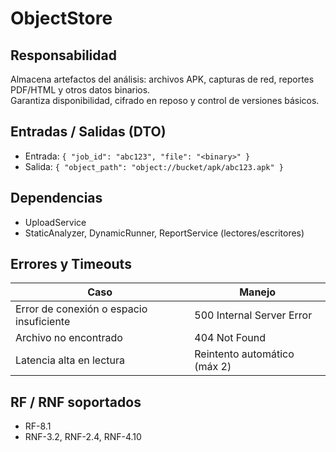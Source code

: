 # ObjectStore

## Responsabilidad
Almacena artefactos del análisis: archivos APK, capturas de red, reportes PDF/HTML y otros datos binarios.  
Garantiza disponibilidad, cifrado en reposo y control de versiones básicos.

## Entradas / Salidas (DTO)
- Entrada: `{ "job_id": "abc123", "file": "<binary>" }`  
- Salida: `{ "object_path": "object://bucket/apk/abc123.apk" }`

## Dependencias 
- UploadService
- StaticAnalyzer, DynamicRunner, ReportService (lectores/escritores)

## Errores y Timeouts
| Caso                                     | Manejo                       |
|------------------------------------------|------------------------------|
| Error de conexión o espacio insuficiente | 500 Internal Server Error    |
| Archivo no encontrado                    | 404 Not Found                |
| Latencia alta en lectura                 | Reintento automático (máx 2) |
 
## RF / RNF soportados
- RF-8.1  
- RNF-3.2, RNF-2.4, RNF-4.10 